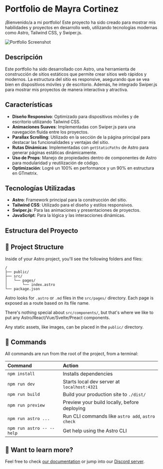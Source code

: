 # Portfolio de Mayra Cortinez

¡Bienvenido/a a mi portfolio! Este proyecto ha sido creado para mostrar mis habilidades y proyectos en desarrollo web, utilizando tecnologías modernas como Astro, Tailwind CSS, y Swiper.js.

![Portfolio Screenshot]([https://path-to-your-image.png](https://drive.google.com/file/d/1kpoT4x_WtLl6V3YkvOUzSselwuXiKVCm/view?usp=sharing))

## Descripción

Este portfolio ha sido desarrollado con Astro, una herramienta de construcción de sitios estáticos que permite crear sitios web rápidos y modernos. La estructura del sitio es responsive, asegurando que se vea bien en dispositivos móviles y de escritorio. Además, he integrado Swiper.js para mostrar mis proyectos de manera interactiva y atractiva.

## Características

- **Diseño Responsivo**: Optimizado para dispositivos móviles y de escritorio utilizando Tailwind CSS.
- **Animaciones Suaves**: Implementadas con Swiper.js para una navegación fluida entre los proyectos.
- **Parallax Scrolling**: Utilizado en la sección de la página principal para destacar las funcionalidades y ventajas del sitio.
- **Rutas Dinámicas**: Implementadas con `getStaticPaths` de Astro para generar páginas estáticas dinámicamente.
- **Uso de Props**: Manejo de propiedades dentro de componentes de Astro para modularidad y reutilización de código.
- **Optimización**: Logré un 100% en performance y un 90% en estructura en GTmetrix.

## Tecnologías Utilizadas

- **Astro**: Framework principal para la construcción del sitio.
- **Tailwind CSS**: Utilizado para el diseño y estilos responsivos.
- **Swiper.js**: Para las animaciones y presentaciones de proyectos.
- **JavaScript**: Para la lógica y las interacciones dinámicas.

## Estructura del Proyecto



## 🚀 Project Structure

Inside of your Astro project, you'll see the following folders and files:

```text
/
├── public/
├── src/
│   └── pages/
│       └── index.astro
└── package.json
```

Astro looks for `.astro` or `.md` files in the `src/pages/` directory. Each page is exposed as a route based on its file name.

There's nothing special about `src/components/`, but that's where we like to put any Astro/React/Vue/Svelte/Preact components.

Any static assets, like images, can be placed in the `public/` directory.

## 🧞 Commands

All commands are run from the root of the project, from a terminal:

| Command                   | Action                                           |
| :------------------------ | :----------------------------------------------- |
| `npm install`             | Installs dependencies                            |
| `npm run dev`             | Starts local dev server at `localhost:4321`      |
| `npm run build`           | Build your production site to `./dist/`          |
| `npm run preview`         | Preview your build locally, before deploying     |
| `npm run astro ...`       | Run CLI commands like `astro add`, `astro check` |
| `npm run astro -- --help` | Get help using the Astro CLI                     |

## 👀 Want to learn more?

Feel free to check [our documentation](https://docs.astro.build) or jump into our [Discord server](https://astro.build/chat).
